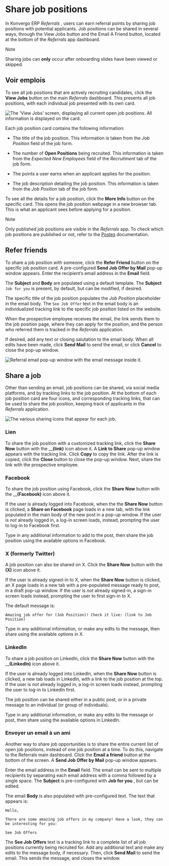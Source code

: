 # Share job positions

In Konvergo ERP _Referrals_ , users can earn referral points by sharing job positions
with potential applicants. Job positions can be shared in several ways,
through the View Jobs button and the Email A Friend button, located at the
bottom of the _Referrals_ app dashboard.

<div class="alert alert-primary">
<p class="alert-title">
Note</p><p>Sharing jobs can <b>only</b> occur after onboarding slides have been viewed or skipped.</p>
</div>

## Voir emplois

To see all job positions that are actively recruiting candidates, click the
**View Jobs** button on the main _Referrals_ dashboard. This presents all job
positions, with each individual job presented with its own card.

![The 'View Jobs' screen, displaying all current open job positions. All
information is displayed on the card.](../../../_images/jobs1.png)

Each job position card contains the following information:

  * The title of the job position. This information is taken from the _Job Position_ field of the job form.

  * The number of **Open Positions** being recruited. This information is taken from the _Expected New Employees_ field of the _Recruitment_ tab of the job form.

  * The points a user earns when an applicant applies for the position.

  * The job description detailing the job position. This information is taken from the _Job Position_ tab of the job form.

To see all the details for a job position, click the **More Info** button on
the specific card. This opens the job position webpage in a new browser tab.
This is what an applicant sees before applying for a position.

<div class="alert alert-primary">
<p class="alert-title">
Note</p><p>Only published job positions are visible in the <em>Referrals</em> app. To check which job positions are
published or not, refer to the <a href="../recruitment/new_job">Postes</a> documentation.</p>
</div>

## Refer friends

To share a job position with someone, click the **Refer Friend** button on the
specific job position card. A pre-configured **Send Job Offer by Mail** pop-up
window appears. Enter the recipient’s email address in the **Email** field.

The **Subject** and **Body** are populated using a default template. The
**Subject** `Job for you` is present, by default, but can be modified, if
desired.

The specific title of the job position populates the _Job Position_
placeholder in the email body. The `See Job Offer` text in the email body is
an individualized tracking link to the specific job position listed on the
website.

When the prospective employee receives the email, the link sends them to the
job position page, where they can apply for the position, and the person who
referred them is tracked in the _Referrals_ application.

If desired, add any text or closing salutation to the email body. When all
edits have been made, click **Send Mail** to send the email, or click
**Cancel** to close the pop-up window.

![Referral email pop-up window with the email message inside
it.](../../../_images/email.png)

## Share a job

Other than sending an email, job positions can be shared, via social media
platforms, and by tracking links to the job position. At the bottom of each
job position card are four icons, and corresponding tracking links, that can
be used to share the job position, keeping track of applicants in the
_Referrals_ application.

![The various sharing icons that appear for each
job.](../../../_images/share.png)

### Lien

To share the job position with a customized tracking link, click the **Share
Now** button with the __**(link)** icon above it. A **Link to Share** pop-up
window appears with the tracking link. Click **Copy** to copy the link. After
the link is copied, click the **Close** button to close the pop-up window.
Next, share the link with the prospective employee.

### Facebook

To share the job position using Facebook, click the **Share Now** button with
the __**(Facebook)** icon above it.

If the user is already logged into Facebook, when the the **Share Now** button
is clicked, a **Share on Facebook** page loads in a new tab, with the link
populated in the main body of the new post in a pop-up window. If the user is
_not_ already logged in, a log-in screen loads, instead, prompting the user to
log-in to Facebook first.

Type in any additional information to add to the post, then share the job
position using the available options in Facebook.

### X (formerly Twitter)

A job position can also be shared on X. Click the **Share Now** button with
the **(X)** icon above it.

If the user is already signed-in to X, when the **Share Now** button is
clicked, an X page loads in a new tab with a pre-populated message ready to
post, in a draft pop-up window. If the user is _not_ already signed-in, a
sign-in screen loads instead, prompting the user to first sign-in to X.

The default message is:

`Amazing job offer for (Job Position)! Check it live: (link to Job Position)`

Type in any additional information, or make any edits to the message, then
share using the available options in X.

### LinkedIn

To share a job position on LinkedIn, click the **Share Now** button with the
__**(LinkedIn)** icon above it.

If the user is already logged into LinkedIn, when the **Share Now** button is
clicked, a new tab loads in LinkedIn, with a link to the job position at the
top. If the user is _not_ already logged in, a log-in screen loads instead,
prompting the user to log-in to LinkedIn first.

The job position can be shared either in a public post, or in a private
message to an individual (or group of individuals).

Type in any additional information, or make any edits to the message or post,
then share using the available options in LinkedIn.

### Envoyer un email à un ami

Another way to share job opportunities is to share the entire current list of
open job positions, instead of one job position at a time. To do this,
navigate to the Referrals main dashboard. Click the **Email a friend** button
at the bottom of the screen. A **Send Job Offer by Mail** pop-up window
appears.

Enter the email address in the **Email** field. The email can be sent to
multiple recipients by separating each email address with a comma followed by
a single space. The **Subject** is pre-configured with **Job for you** , but
can be edited.

The email **Body** is also populated with pre-configured text. The text that
appears is:

`Hello,`

`There are some amazing job offers in my company! Have a look, they can be
interesting for you:`

`See Job Offers`

The **See Job Offers** text is a tracking link to a complete list of all job
positions currently being recruited for. Add any additional text and make any
edits to the message body, if necessary. Then, click **Send Mail** to send the
email. This sends the message, and closes the window.

